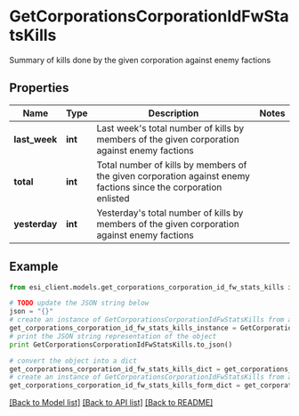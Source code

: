 # GetCorporationsCorporationIdFwStatsKills

Summary of kills done by the given corporation against enemy factions

## Properties

Name | Type | Description | Notes
------------ | ------------- | ------------- | -------------
**last_week** | **int** | Last week&#39;s total number of kills by members of the given corporation against enemy factions | 
**total** | **int** | Total number of kills by members of the given corporation against enemy factions since the corporation enlisted | 
**yesterday** | **int** | Yesterday&#39;s total number of kills by members of the given corporation against enemy factions | 

## Example

```python
from esi_client.models.get_corporations_corporation_id_fw_stats_kills import GetCorporationsCorporationIdFwStatsKills

# TODO update the JSON string below
json = "{}"
# create an instance of GetCorporationsCorporationIdFwStatsKills from a JSON string
get_corporations_corporation_id_fw_stats_kills_instance = GetCorporationsCorporationIdFwStatsKills.from_json(json)
# print the JSON string representation of the object
print GetCorporationsCorporationIdFwStatsKills.to_json()

# convert the object into a dict
get_corporations_corporation_id_fw_stats_kills_dict = get_corporations_corporation_id_fw_stats_kills_instance.to_dict()
# create an instance of GetCorporationsCorporationIdFwStatsKills from a dict
get_corporations_corporation_id_fw_stats_kills_form_dict = get_corporations_corporation_id_fw_stats_kills.from_dict(get_corporations_corporation_id_fw_stats_kills_dict)
```
[[Back to Model list]](../README.md#documentation-for-models) [[Back to API list]](../README.md#documentation-for-api-endpoints) [[Back to README]](../README.md)


